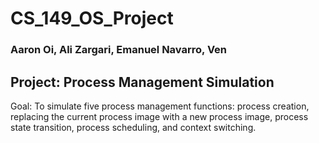 # CS_149_OS_Project


### Aaron Oi, Ali Zargari, Emanuel Navarro, Ven ###

## Project: Process Management Simulation ##

Goal: To simulate five process management functions: process creation, replacing the current process image with a new process image, process state transition, process scheduling, and context switching.
